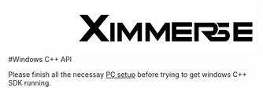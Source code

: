 <div align=right><img src="../Tools/imgs/xim.png" ></div>
#Windows C++ API

Please finish all the necessay [PC setup](https://github.com/Ximmerse/SDK/tree/master/Tools/PCSetupTools) before trying to get windows C++ SDK running.
